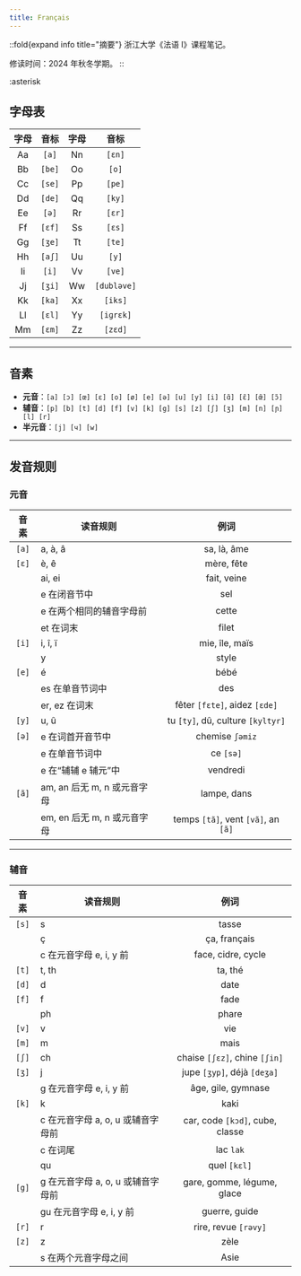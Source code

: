 ```yaml
---
title: Français
---
```


::fold{expand info title="摘要"}
浙江大学《法语 I》课程笔记。

修读时间：2024 年秋冬学期。
::

:asterisk

## 字母表

| 字母 | 音标 | 字母 | 音标 |
|:--:|:--:|:--:|:--:|
| Aa | `[a]` | Nn | `[ɛn]` |
| Bb | `[be]` | Oo | `[o]` |
| Cc | `[se]` | Pp | `[pe]` |
| Dd | `[de]` | Qq | `[ky]` |
| Ee | `[ə]` | Rr | `[ɛr]` |
| Ff | `[ɛf]` | Ss | `[ɛs]` |
| Gg | `[ʒe]` | Tt | `[te]` |
| Hh | `[aʃ]` | Uu | `[y]` |
| Ii | `[i]` | Vv | `[ve]` |
| Jj | `[ʒi]` | Ww | `[dubləve]` |
| Kk | `[ka]` | Xx | `[iks]` |
| Ll | `[ɛl]` | Yy | `[iɡrɛk]` |
| Mm | `[ɛm]` | Zz | `[zɛd]` |

---

## 音素

 - **元音**：`[a] [ɔ] [œ] [ɛ] [o] [ø] [e] [ə] [u] [y] [i] [ɑ̃] [ɛ̃] [œ̃] [ɔ̃]`
 - **辅音**：`[p] [b] [t] [d] [f] [v] [k] [g] [s] [z] [ʃ] [ʒ] [m] [n] [ɲ] [l] [r]`
 - **半元音**：`[j] [ч] [w]`

---

## 发音规则

### 元音

| 音素 | 读音规则 | 例词 |
|:--:|--|:--:|
| `[a]` | a, à, â | sa, là, âme |
| `[ɛ]` | è, ê | mère, fête |
|       | ai, ei | fait, veine |
|       | e 在闭音节中 | sel |
|       | e 在两个相同的辅音字母前 | cette |
|       | et 在词末 | filet |
| `[i]` | i, î, ï | mie, île, maïs |
|       | y | style |
| `[e]` | é | bébé |
|       | es 在单音节词中 | des |
|       | er, ez 在词末 | fêter `[fɛte]`, aidez `[ɛde]` |
| `[y]` | u, û | tu `[ty]`, dû, culture `[kyltyr]` |
| `[ə]` | e 在词首开音节中 | chemise `ʃəmiz` |
|       | e 在单音节词中 | ce `[sə]` |
|       | e 在“辅辅 e 辅元”中 | vendredi |
| `[ã]` | am, an 后无 m, n 或元音字母 | lampe, dans |
|       | em, en 后无 m, n 或元音字母 | temps `[tã]`, vent `[vã]`, an `[ã]` |

---

### 辅音

| 音素 | 读音规则 | 例词 |
|:--:|--|:--:|
| `[s]` | s | tasse |
|       | ç | ça, français |
|       | c 在元音字母 e, i, y 前 | face, cidre, cycle |
| `[t]` | t, th | ta, thé |
| `[d]` | d | date |
| `[f]` | f | fade |
|       | ph | phare |
| `[v]` | v | vie |
| `[m]` | m | mais |
| `[ʃ]` | ch | chaise `[ʃɛz]`, chine `[ʃin]` |
| `[ʒ]` | j | jupe `[ʒyp]`, déjà `[deʒa]` |
|       | g 在元音字母 e, i, y 前 | âge, gile, gymnase |
| `[k]` | k | kaki |
|       | c 在元音字母 a, o, u 或辅音字母前 | car, code `[kɔd]`, cube, classe |
|       | c 在词尾 | lac `lak` |
|       | qu | quel `[kɛl]` |
| `[g]` | g 在元音字母 a, o, u 或辅音字母前 | gare, gomme, légume, glace |
|       | gu 在元音字母 e, i, y 前 | guerre, guide |
| `[r]` | r | rire, revue `[rəvy]` |
| `[z]` | z | zèle |
|       | s 在两个元音字母之间 | Asie |
